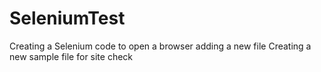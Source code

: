 # SeleniumTest
Creating a Selenium code to open a browser 
adding a new file
Creating a new sample file for site check
